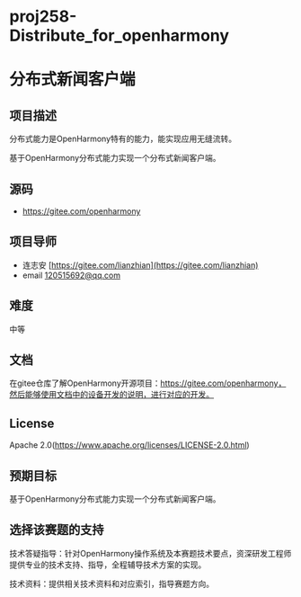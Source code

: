 # proj258-Distribute_for_openharmony

# 分布式新闻客户端

## 项目描述

分布式能力是OpenHarmony特有的能力，能实现应用无缝流转。

基于OpenHarmony分布式能力实现一个分布式新闻客户端。

## 源码

- https://gitee.com/openharmony

## 项目导师

- 连志安 [https://gitee.com/lianzhian](https://gitee.com/lianzhian) 
- email 120515692@qq.com

## 难度

中等

## 文档

在gitee仓库了解OpenHarmony开源项目：https://gitee.com/openharmony，然后能够使用文档中的设备开发的说明，进行对应的开发。

## License

Apache 2.0(https://www.apache.org/licenses/LICENSE-2.0.html)

## 预期目标

基于OpenHarmony分布式能力实现一个分布式新闻客户端。

## **选择该赛题的支持**

技术答疑指导：针对OpenHarmony操作系统及本赛题技术要点，资深研发工程师提供专业的技术支持、指导，全程辅导技术方案的实现。

技术资料：提供相关技术资料和对应索引，指导赛题方向。

